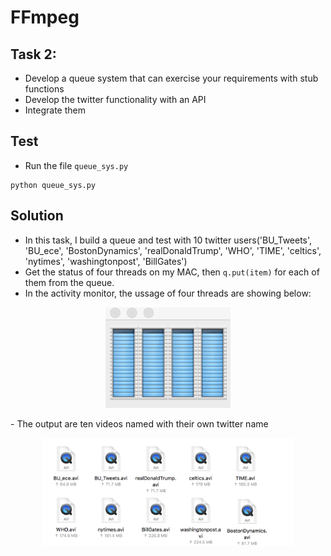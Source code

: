 # FFmpeg

## Task 2: 
- Develop a queue system that can exercise your requirements with stub functions
- Develop the twitter functionality with an API
- Integrate them

## Test
- Run the file ```queue_sys.py```
```
python queue_sys.py
```

## Solution
- In this task, I build a queue and test with 10 twitter users('BU_Tweets', 'BU_ece', 'BostonDynamics', 'realDonaldTrump', 'WHO', 'TIME', 'celtics', 'nytimes', 'washingtonpost', 'BillGates')
- Get the status of four threads on my MAC, then ```q.put(item)``` for each of them from the queue.
- In the activity monitor, the ussage of four threads are showing below:
<p align="middle">
  <img src= "https://github.com/BUEC500C1/video-zhangyanyu0722/blob/master/task2/picture/3.png" width= 200>
</p>
- The output are ten videos named with their own twitter name
<p align="middle">
  <img src= "https://github.com/BUEC500C1/video-zhangyanyu0722/blob/master/task2/picture/out.png" width= 400>
</p>


